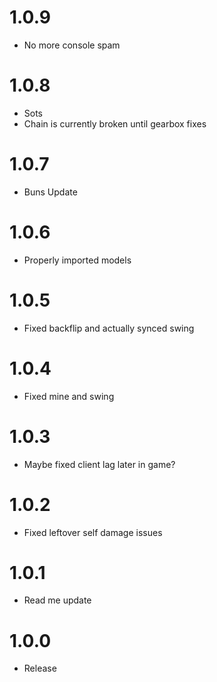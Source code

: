 # 1.0.9

- No more console spam

# 1.0.8

- Sots
- Chain is currently broken until gearbox fixes

# 1.0.7

- Buns Update

# 1.0.6

- Properly imported models 

# 1.0.5 

- Fixed backflip and actually synced swing

# 1.0.4

- Fixed mine and swing

# 1.0.3

- Maybe fixed client lag later in game?

# 1.0.2

- Fixed leftover self damage issues

# 1.0.1

- Read me update

# 1.0.0

- Release